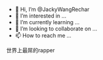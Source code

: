 - 👋 Hi, I’m @JackyWangRechar
- 👀 I’m interested in ...
- 🌱 I’m currently learning ...
- 💞️ I’m looking to collaborate on ...
- 📫 How to reach me ...

<!---
JackyWangRechar/JackyWangRechar is a ✨ special ✨ repository because its `README.md` (this file) appears on your GitHub profile.
You can click the Preview link to take a look at your changes.
--->
世界上最屌的rapper
